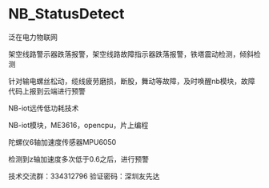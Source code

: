 # NB_StatusDetect

泛在电力物联网

架空线路警示器跌落报警，架空线路故障指示器跌落报警，铁塔震动检测，倾斜检测

针对输电螺丝松动，缆线疲劳磨损，断股，舞动等故障，及时唤醒nb模块，故障代码上报到云端进行预警

NB-iot远传低功耗技术

NB-iot模块，ME3616，opencpu，片上编程

陀螺仪6轴加速度传感器MPU6050

检测到z轴加速度多次低于0.6之后，进行预警

技术交流群：334312796 验证密码：深圳友先达
